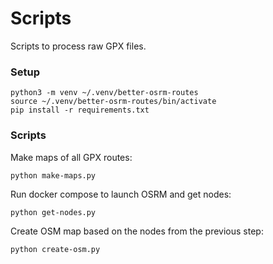 # Scripts

Scripts to process raw GPX files.

### Setup 

```
python3 -m venv ~/.venv/better-osrm-routes
source ~/.venv/better-osrm-routes/bin/activate
pip install -r requirements.txt
```

### Scripts

Make maps of all GPX routes:

```
python make-maps.py
```

Run docker compose to launch OSRM and get nodes:

```
python get-nodes.py
```

Create OSM map based on the nodes from the previous step:

```
python create-osm.py
```